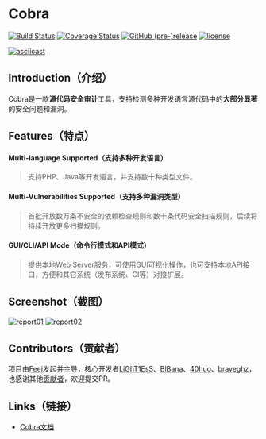 # Cobra
[![Build Status](https://travis-ci.org/WhaleShark-Team/cobra.svg?branch=master)](https://travis-ci.org/WhaleShark-Team/cobra)
[![Coverage Status](https://coveralls.io/repos/github/WhaleShark-Team/cobra/badge.svg?branch=master)](https://coveralls.io/github/WhaleShark-Team/cobra?branch=master)
[![GitHub (pre-)release](https://img.shields.io/github/release/WhaleShark-Team/cobra/all.svg)](https://github.com/WhaleShark-Team/cobra/releases)
[![license](https://img.shields.io/github/license/mashape/apistatus.svg?maxAge=2592000)](https://github.com/WhaleShark-Team/cobra/blob/master/LICENSE)

[![asciicast](https://raw.githubusercontent.com/WhaleShark-Team/cobra/master/docs/report_03.jpg)](https://asciinema.org/a/132572)

## Introduction（介绍）
Cobra是一款**源代码安全审计**工具，支持检测多种开发语言源代码中的**大部分显著**的安全问题和漏洞。

## Features（特点）
#### Multi-language Supported（支持多种开发语言）
> 支持PHP、Java等开发语言，并支持数十种类型文件。

#### Multi-Vulnerabilities Supported（支持多种漏洞类型）
> 首批开放数万条不安全的依赖检查规则和数十条代码安全扫描规则，后续将持续开放更多扫描规则。

#### GUI/CLI/API Mode（命令行模式和API模式）
> 提供本地Web Server服务，可使用GUI可视化操作，也可支持本地API接口，方便和其它系统（发布系统、CI等）对接扩展。

## Screenshot（截图）
[![report01](https://raw.githubusercontent.com/whaleshark-team/cobra/master/docs/report_01.jpg)](https://whaleshark-team.github.io/cobra/api)
[![report02](https://raw.githubusercontent.com/whaleshark-team/cobra/master/docs/report_02.jpg)](https://whaleshark-team.github.io/cobra/api)

## Contributors（贡献者）
项目由[Feei](https://github.com/FeeiCN)发起并主导，核心开发者[LiGhT1EsS](https://github.com/LiGhT1EsS)、[BlBana](https://github.com/BlBana)、[40huo](https://github.com/40huo)、[braveghz](https://github.com/braveghz)，也感谢其他[贡献者](https://github.com/WhaleShark-Team/cobra/graphs/contributors)，欢迎提交PR。

## Links（链接）
- [Cobra文档](https://whaleshark-team.github.io/cobra/)
